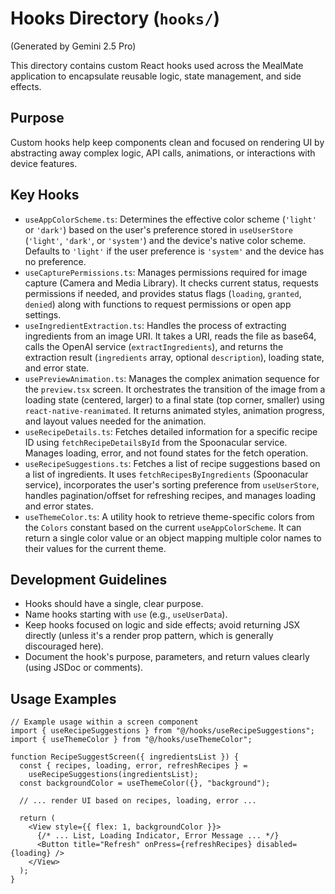 # Hooks Directory (`hooks/`)

(Generated by Gemini 2.5 Pro)

This directory contains custom React hooks used across the MealMate application to encapsulate reusable logic, state management, and side effects.

## Purpose

Custom hooks help keep components clean and focused on rendering UI by abstracting away complex logic, API calls, animations, or interactions with device features.

## Key Hooks

- `useAppColorScheme.ts`: Determines the effective color scheme (`'light'` or `'dark'`) based on the user's preference stored in `useUserStore` (`'light'`, `'dark'`, or `'system'`) and the device's native color scheme. Defaults to `'light'` if the user preference is `'system'` and the device has no preference.
- `useCapturePermissions.ts`: Manages permissions required for image capture (Camera and Media Library). It checks current status, requests permissions if needed, and provides status flags (`loading`, `granted`, `denied`) along with functions to request permissions or open app settings.
- `useIngredientExtraction.ts`: Handles the process of extracting ingredients from an image URI. It takes a URI, reads the file as base64, calls the OpenAI service (`extractIngredients`), and returns the extraction result (`ingredients` array, optional `description`), loading state, and error state.
- `usePreviewAnimation.ts`: Manages the complex animation sequence for the `preview.tsx` screen. It orchestrates the transition of the image from a loading state (centered, larger) to a final state (top corner, smaller) using `react-native-reanimated`. It returns animated styles, animation progress, and layout values needed for the animation.
- `useRecipeDetails.ts`: Fetches detailed information for a specific recipe ID using `fetchRecipeDetailsById` from the Spoonacular service. Manages loading, error, and not found states for the fetch operation.
- `useRecipeSuggestions.ts`: Fetches a list of recipe suggestions based on a list of ingredients. It uses `fetchRecipesByIngredients` (Spoonacular service), incorporates the user's sorting preference from `useUserStore`, handles pagination/offset for refreshing recipes, and manages loading and error states.
- `useThemeColor.ts`: A utility hook to retrieve theme-specific colors from the `Colors` constant based on the current `useAppColorScheme`. It can return a single color value or an object mapping multiple color names to their values for the current theme.

## Development Guidelines

- Hooks should have a single, clear purpose.
- Name hooks starting with `use` (e.g., `useUserData`).
- Keep hooks focused on logic and side effects; avoid returning JSX directly (unless it's a render prop pattern, which is generally discouraged here).
- Document the hook's purpose, parameters, and return values clearly (using JSDoc or comments).

## Usage Examples

```tsx
// Example usage within a screen component
import { useRecipeSuggestions } from "@/hooks/useRecipeSuggestions";
import { useThemeColor } from "@/hooks/useThemeColor";

function RecipeSuggestScreen({ ingredientsList }) {
  const { recipes, loading, error, refreshRecipes } =
    useRecipeSuggestions(ingredientsList);
  const backgroundColor = useThemeColor({}, "background");

  // ... render UI based on recipes, loading, error ...

  return (
    <View style={{ flex: 1, backgroundColor }}>
      {/* ... List, Loading Indicator, Error Message ... */}
      <Button title="Refresh" onPress={refreshRecipes} disabled={loading} />
    </View>
  );
}
```
